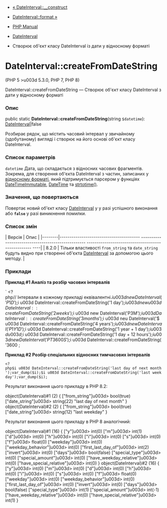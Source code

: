 - [« DateInterval::\_\_construct](dateinterval.construct.md)
- [DateInterval::format »](dateinterval.format.md)

- [PHP Manual](index.md)
- [DateInterval](class.dateinterval.md)
- Створює об'єкт класу DateInterval із дати у відносному форматі

# DateInterval::createFromDateString

(PHP 5 \>u003d 5.3.0, PHP 7, PHP 8)

DateInterval::createFromDateString — Створює об'єкт класу DateInterval
з дати у відносному форматі

### Опис

public static **DateInterval::createFromDateString**(string
`$datetime`): [DateInterval](class.dateinterval.md)\|false

Розбирає рядок, що містить часовий інтервал у звичайному
(здобутаному) вигляді і створює на його основі об'єкт класу DateInterval.

### Список параметрів

`datetime`
Дата, що складається з відносних часових фрагментів. Зокрема, для
створення об'єкта DateInterval з частин, записаних у [відносному
форматі](datetime.formats.relative.md), який підтримується
парсером у функціях [DateTimeImmutable](class.datetimeimmutable.md),
[DateTime](class.datetime.md) та
[strtotime()](function.strtotime.md).

### Значення, що повертаються

Повертає новий об'єкт класу [DateInterval](class.dateinterval.md) у
у разі успішного виконання або **`false`** у разі виникнення
помилки.

### Список змін

| Версія | Опис |
|--------|---------------------------------------- -------------------------------------------------- -------------------------------------------------- ----|
| 8.2.0 | Тільки властивості `from_string` та `date_string` будуть видно при створенні об'єкта [DateInterval](class.dateinterval.md) за допомогою цього методу. |

### Приклади

**Приклад #1 Аналіз та розбір часових інтервалів**

` <?php// Інтервали в кожному прикладі еквівалентні.$i u003d new DateInterval('P1D');$i u003d DateInterval::createFromDateString('1 day');$i u003d new u003d DateInterval::createFromDateString('2 weeks');$i u003d new DateInterval('P3M');$i u003d DateInterval::createFromDateString('3 months');$i u003d neu DateInterval('$ u003d DateInterval::createFromDateString('4 years');$i u003d new DateInterval('P1Y1D');$i u003d DateInterval::createFromDateString('1 year + 1 day');$i u003du003d ;$i u003d DateInterval::createFromDateString('1 day + 12 hours');$i u003d new DateInterval('PT3600S');$i u003d DateInterval::createFromDateString('3600 ;

**Приклад #2 Розбір спеціальних відносних тимчасових інтервалів**

` <?php$i u003d DateInterval::createFromDateString('last day of next month');var_dump($i);$i u003d DateInterval::createFromDateString('last weekday');var_dump($i); `

Результат виконання цього прикладу в PHP 8.2:

object(DateInterval)#1 (2) {
["from_string"]u003d>
bool(true)
["date_string"]u003d>
string(22) "last day of next month"
}
object(DateInterval)#2 (2) {
["from_string"]u003d>
bool(true)
["date_string"]u003d>
string(12) "last weekday"
}

Результат виконання цього прикладу в PHP 8 аналогічний:

object(DateInterval)#1 (16) {
["y"]u003d>
int(0)
["m"]u003d>
int(1)
["d"]u003d>
int(0)
["h"]u003d>
int(0)
["i"]u003d>
int(0)
["s"]u003d>
int(0)
["f"]u003d>
float(0)
["weekday"]u003d>
int(0)
["weekday_behavior"]u003d>
int(0)
["first_last_day_of"]u003d>
int(2)
["invert"]u003d>
int(0)
["days"]u003d>
bool(false)
["special_type"]u003d>
int(0)
["special_amount"]u003d>
int(0)
["have_weekday_relative"]u003d>
int(0)
["have_special_relative"]u003d>
int(0)
}
object(DateInterval)#2 (16) {
["y"]u003d>
int(0)
["m"]u003d>
int(0)
["d"]u003d>
int(0)
["h"]u003d>
int(0)
["i"]u003d>
int(0)
["s"]u003d>
int(0)
["f"]u003d>
float(0)
["weekday"]u003d>
int(0)
["weekday_behavior"]u003d>
int(0)
["first_last_day_of"]u003d>
int(0)
["invert"]u003d>
int(0)
["days"]u003d>
bool(false)
["special_type"]u003d>
int(1)
["special_amount"]u003d>
int(-1)
["have_weekday_relative"]u003d>
int(0)
["have_special_relative"]u003d>
int(1)
}
